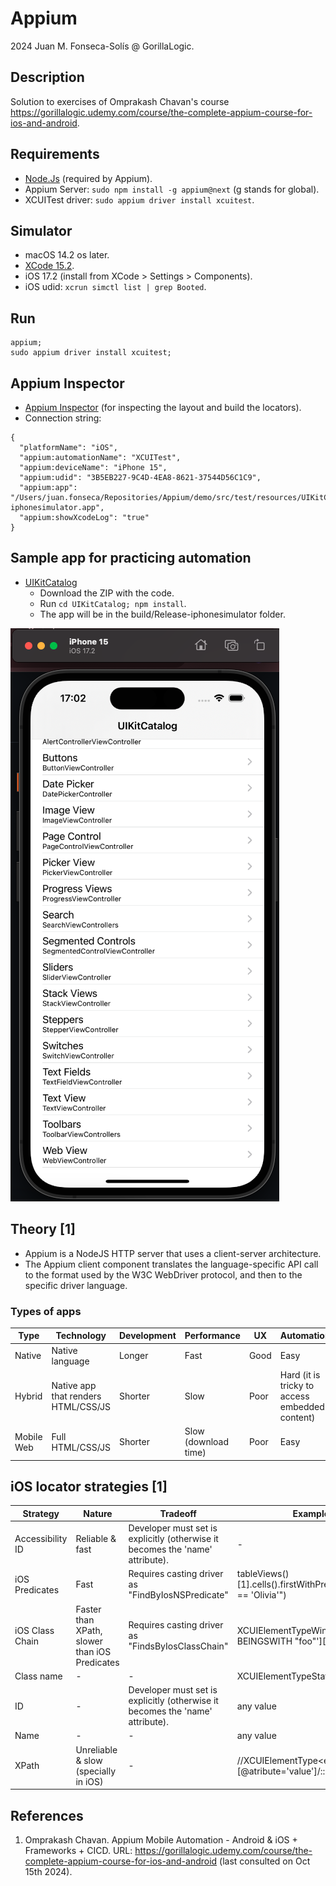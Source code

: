 # Appium

2024 Juan M. Fonseca-Solís @ GorillaLogic.

## Description
Solution to exercises of Omprakash Chavan's course https://gorillalogic.udemy.com/course/the-complete-appium-course-for-ios-and-android.

## Requirements
* [Node.Js](https://nodejs.org/en) (required by Appium).
* Appium Server: `sudo npm install -g appium@next` (g stands for global).
* XCUITest driver: `sudo appium driver install xcuitest`.

## Simulator
* macOS 14.2 os later.
* [XCode 15.2](https://developer.apple.com/downloads/?name=Xcode).
* iOS 17.2 (install from XCode > Settings > Components).
* iOS udid: `xcrun simctl list | grep Booted`.

## Run
```
appium;
sudo appium driver install xcuitest;
```

## Appium Inspector
* [Appium Inspector](https://github.com/appium/appium-inspector) (for inspecting the layout and build the locators).
* Connection string:
```
{
  "platformName": "iOS",
  "appium:automationName": "XCUITest",
  "appium:deviceName": "iPhone 15",
  "appium:udid": "3B5EB227-9C4D-4EA8-8621-37544D56C1C9",
  "appium:app": "/Users/juan.fonseca/Repositories/Appium/demo/src/test/resources/UIKitCatalog-iphonesimulator.app",
  "appium:showXcodeLog": "true"
}
```

## Sample app for practicing automation
* [UIKitCatalog](https://github.com/appium/ios-uicatalog) 
    * Download the ZIP with the code. 
    * Run `cd UIKitCatalog; npm install`.
    * The app will be in the build/Release-iphonesimulator folder.

![](./img/UIKitCatalog.png)

## Theory [1]
* Appium is a NodeJS HTTP server that uses a client-server architecture.
* The Appium client component translates the language-specific API call to the format used by the W3C WebDriver protocol, and then to the specific driver language.

### Types of apps
| Type | Technology | Development | Performance | UX | Automation |
|---|---|---|---|---|---|
| Native | Native language | Longer | Fast | Good | Easy |
| Hybrid | Native app that renders HTML/CSS/JS | Shorter | Slow | Poor | Hard (it is tricky to access embedded content) |
| Mobile Web | Full HTML/CSS/JS | Shorter | Slow (download time) | Poor | Easy |  

## iOS locator strategies [1]

| Strategy | Nature | Tradeoff | Example |
| --- | --- | --- | --- |
| Accessibility ID | Reliable & fast | Developer must set is explicitly (otherwise it becomes the 'name' attribute). | - | 
| iOS Predicates | Fast | Requires casting driver as "FindByIosNSPredicate" | tableViews()[1].cells().firstWithPredicate("label == 'Olivia'") |
| iOS Class Chain | Faster than XPath, slower than iOS Predicates | Requires casting driver as "FindsByIosClassChain" | XCUIElementTypeWindow['label BEINGSWITH "foo"'][-1] | 
| Class name | - | - | XCUIElementTypeStaticText |
| ID | - | Developer must set is explicitly (otherwise it becomes the 'name' attribute). | any value | 
| Name | - | - | any value | 
| XPath | Unreliable & slow (specially in iOS) | - | //XCUIElementType<element_type>[@atribute='value']/<axes>::<expressions> |

## References
1. Omprakash Chavan. Appium Mobile Automation - Android & iOS + Frameworks + CICD. URL: https://gorillalogic.udemy.com/course/the-complete-appium-course-for-ios-and-android (last consulted on Oct 15th 2024).